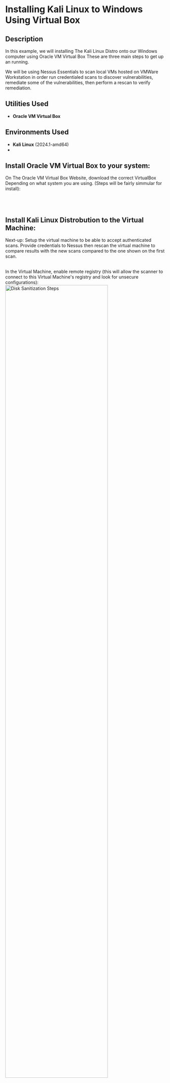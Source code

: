  <h1>Installing Kali Linux to Windows Using Virtual Box</h1>


<h2>Description</h2>
In this example, we will installing The Kali Linux Distro onto our Windows computer using Oracle VM Virtual Box
These are three main steps to get up an running. 


We will be using Nessus Essentials to scan local VMs hosted on VMWare Workstation in order run credentialed scans to discover vulnerabilities, remediate some of the vulnerabilities, then perform a rescan to verify remediation.
<br />


<h2>Utilities Used</h2>

- <b>Oracle VM Virtual Box</b> 

<h2>Environments Used </h2>

- <b>Kali Linux</b> (2024.1-amd64)
- 

<h2>Install Oracle VM Virtual Box to your system:</h2>

On The Oracle VM Virtual Box Website, download the correct VirtualBox Depending on what system you are using. (Steps will be fairly simmular for install):<br/>

<br />
<br />


<h2>Install Kali Linux Distrobution to the Virtual Machine:</h2>

Next-up:
Setup the virtual machine to be able to accept authenticated scans. Provide credentials to Nessus then rescan the virtual machine to compare results with the new scans compared to the one shown on the first scan.
<br />
<br />
<p>
In the Virtual Machine, enable remote registry (this will allow the scanner to connect to this Virtual Machine's registry and look for unsecure configurations):  <br/>
<img src="https://i.imgur.com/4UA2A8t.png" height="80%" width="80%" alt="Disk Sanitization Steps"/>
<br />
<br />
For the Advance Sharing Settings in the VM, make sure that the file and printer share is on:  <br/>
<img src="https://i.imgur.com/j01cO02.png" height="80%" width="80%" alt="Disk Sanitization Steps"/>
<br />
<br />


<h2>Configure the settings of your Kali Linux VIrtual Machine:</h2>

Setup the virtual machine to be able to accept authenticated scans. Provide credentials to Nessus then rescan the virtual machine to compare results with the new scans compared to the one shown on the first scan.
<br />
<br />
<p>
In the Virtual Machine, enable remote registry (this will allow the scanner to connect to this Virtual Machine's registry and look for unsecure configurations):  <br/>
<img src="https://i.imgur.com/4UA2A8t.png" height="80%" width="80%" alt="Disk Sanitization Steps"/>
<br />
<br />
For the Advance Sharing Settings in the VM, make sure that the file and printer share is on:  <br/>
<img src="https://i.imgur.com/j01cO02.png" height="80%" width="80%" alt="Disk Sanitization Steps"/>
<br />
<br />


<h2>Lessons Learned</h2>

- <b>The loop process of scanning and remediating to manage vulnerabilities</b>
- <b>A credential scan is will give us more feedback and alerts for us to dig into and remediate</b> 
<br />

<h2>Useful Links</h2>
- https://www.virtualbox.org/


<!--
 ```diff
- text in red
+ text in green
! text in orange
# text in gray
@@ text in purple (and bold)@@
```
--!>



